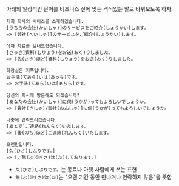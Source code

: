 아래의 일상적인 단어를 비즈니스 신에 맞는 격식있는 말로 바꿔보도록 하자.

```
저희 회사의 서비스를 소개하겠습니다.
[うちらの会社(かいしゃ)]のサービスをご紹介(しょうかい)します。
=> [弊社(へいしゃ)]のサービスをご紹介(しょうかい)します。
```

```
아까 자료를 보내드렸습니다.
[さっき]資料(しりょう)をお送(おく)りしました。
=> [先(さき)ほど]資料(しりょう)をお送(おく)りしました。
```

```
화장실은 저쪽입니다.
お手洗(てあら)いは[あっち]です。
=> お手洗(てあら)いは[あちら]です。
```

```
당신의 회사에 방문해도 되겠습니까?
[あなたの会社(かいしゃ)]に伺(うかが)ってもよろしいでしょうか。
=> [貴社(きしゃ)/御社(おんしゃ)]に伺(うかが)ってもよろしいでしょうか。
```

```
나중에 연락드리겠습니다.
[あとで]ご連絡(れんらく)いたします。
=> [後(のち)ほど]ご連絡(れんらく)いたします。
```

```
오랜만입니다.
[久(ひさ)しぶりです。]
=> [ご無(ぶ)沙(さ)汰(た)しております。]
```
- `久(ひさ)しぶりです。`는 동료나 아랫 사람에게 쓰는 표현
- `無(ぶ)沙(さ)汰(た)`는 "오랜 기간 동안 만나거나 연락하지 않음"을 뜻함